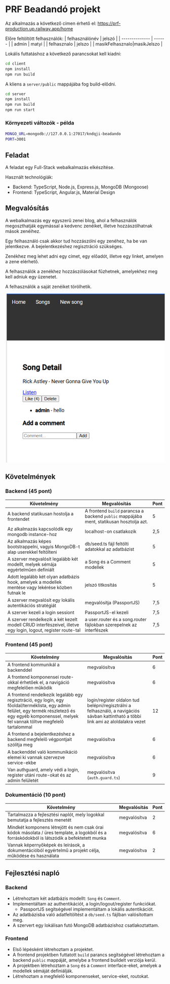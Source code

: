 # PRF Beadandó projekt

Az alkalmazás a következő címen érhető el: https://prf-production.up.railway.app/home

Előre feltöltött felhasználók:
| felhasználónév | jelszó |
| -------------- | ------ |
| admin | matyi |
| felhasznalo | jelszo |
| masikFelhasznalo|masikJelszo |

Lokális futtatáshoz a következő parancsokat kell kiadni:

```bash
cd client
npm install
npm run build
```

A kliens a `server/public` mappájába fog build-elődni.

```bash
cd server
npm install
npm run build
npm run start
```

### Környezeti változók - példa

```bash
MONGO_URL=mongodb://127.0.0.1:27017/kndqji-beadando
PORT=3001
```

## Feladat

A feladat egy Full-Stack webalkalmazás elkészítése.

Használt technológiák:

- Backend: TypeScript, Node.js, Express.js, MongoDB (Mongoose)
- Frontend: TypeScript, Angular.js, Material Design

## Megvalósítás

A webalkalmazás egy egyszerű zenei blog, ahol a felhasználók megoszthatják egymással a kedvenc zenéiket, illetve hozzászólhatnak mások zenéihez.

Egy felhasználó csak akkor tud hozzászólni egy zenéhez, ha be van jelentkezve. A bejelentkezéshez regisztráció szükséges.

Zenékhez meg lehet adni egy címet, egy előadót, illetve egy linket, amelyen a zene elérhető.

A felhasználók a zenékhez hozzászólásokat fűzhetnek, amelyekhez meg kell adniuk egy üzenetet.

A felhasználók a saját zenéiket törölhetik.

![screenshots](./prf-bead-pelda.png)

## Követelmények

### Backend (45 pont)

| Követelmény                                                                                                  | Megvalósítás                                                                             | Pont |
| ------------------------------------------------------------------------------------------------------------ | ---------------------------------------------------------------------------------------- | ---- |
| A backend statikusan hostolja a frontendet                                                                   | A frontend `build` parancsa a backend `public` mappájába ment, statikusan hosztolja azt. | 5    |
| Az alkalmazás kapcsolódik egy mongodb instance-hoz                                                           | localhost-on csatlakozik                                                                 | 2,5  |
| Az alkalmazás képes bootstrappelni, vagyis MongoDB-t alap userekkel feltölteni                               | db/seed.ts fájl feltölti adatokkal az adatbázist                                         | 5    |
| A szerver megvalósít legalább két modellt, melyek sémája egyértelműen definiált                              | a Song és a Comment modellek                                                             | 5    |
| Adott legalább két olyan adatbázis hook, amelyek a modellek mentése vagy lekérése közben futnak le           | jelszó titkosítás                                                                        | 5    |
| A szerver megvalósít egy lokális autentikációs stratégiát                                                    | megvalósítja (PassportJS)                                                                | 7,5  |
| A szerver kezeli a login sessiont                                                                            | PassportJS-el kezeli                                                                     | 7,5  |
| A szerver rendelkezik a két kezelt modell CRUD interfészeivel, illetve egy login, logout, register route-tal | a user.router és a song.router fájlokban szerepelnek az interfészek                      | 7,5  |

### Frontend (45 pont)

| Követelmény                                                                                                                                                                                              | Megvalósítás                                                                                                                         | Pont |
| -------------------------------------------------------------------------------------------------------------------------------------------------------------------------------------------------------- | ------------------------------------------------------------------------------------------------------------------------------------ | ---- |
| A frontend kommunikál a backenddel                                                                                                                                                                       | megvalósítva                                                                                                                         | 6    |
| A frontend komponensei route-okkal érhetőek el, a navigáció megfelelően működik                                                                                                                          | megvalósítva                                                                                                                         | 6    |
| A frontend rendelkezik legalább egy regisztráció, egy login, egy főoldal/terméklista, egy admin felület, egy termék részletező és egy egyéb komponenssel, melyek fel vannak töltve megfelelő tartalommal | login/register oldalon tud belépni/regisztrálni a felhasználó, a navigációs sávban kattintható a többi link ami az aloldalakra vezet | 12   |
| A frontend a bejelentkezéshez a backend megfelelő végpontjait szólítja meg                                                                                                                               | megvalósítva                                                                                                                         | 6    |
| A backenddel való kommunikáció elemei ki vannak szervezve service-ekbe                                                                                                                                   | megvalósítva                                                                                                                         | 6    |
| Van authguard, amely védi a login, register utáni route-okat és az admin felületét                                                                                                                       | megvalósítva (`auth.guard.ts`)                                                                                                       | 9    |

### Dokumentáció (10 pont)

| Követelmény                                                                                                                                  | Megvalósítás | Pont |
| -------------------------------------------------------------------------------------------------------------------------------------------- | ------------ | ---- |
| Tartalmazza a fejlesztési naplót, mely logokkal bemutatja a fejlesztés menetét                                                               | megvalósítva | 2    |
| Mindkét komponens létrejött és nem csak órai kódok másolata / üres template, a logokból és a forráskódokból is látszódik a befektetett munka | megvalósítva | 6    |
| Vannak képernyőképek és leírások, a dokumentációból egyértelmű a projekt célja, működése és használata                                       | megvalósítva | 2    |

## Fejlesztési napló

### Backend

- Létrehoztam két adatbázis modellt: `Song` és `Comment`.
- Implementáltam az authentikációt, a login/logout/register funkciókat.
  - PassportJS segítségével implementáltam a lokális autentikációt.
- Az adatbázisba való adatfeltöltést a `db/seed.ts` fájlban valósítottam meg.
- A szervert egy lokálisan futó MongoDB adatbázishoz csatlakoztattam.

### Frontend

- Első lépésként létrehoztam a projektet.
- A frontend projektben futtatott `build` parancs segítségével létrehoztam a backend `public` mappáját, amelybe a frontend buildelt verziója kerül.
- A projektben létrehoztam a `Song` és a `Comment` interface-eket, amelyek a modellek sémáját definiálják.
- Létrehoztam a megfelelő komponenseket, service-eket, routokat.
